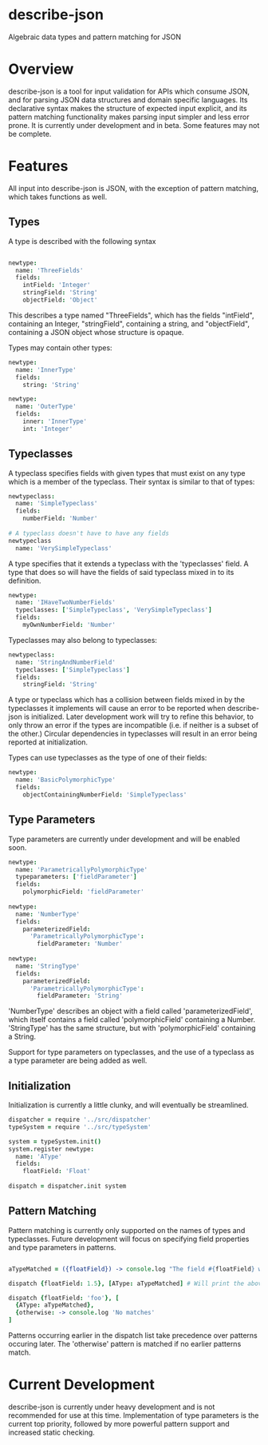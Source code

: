 describe-json
=======

Algebraic data types and pattern matching for JSON

# Overview

describe-json is a tool for input validation for APIs which consume JSON, and for parsing JSON data structures and domain specific languages. Its declarative syntax makes the structure of expected input explicit, and its pattern matching functionality makes parsing input simpler and less error prone. It is currently under development and in beta. Some features may not be complete.

# Features

All input into describe-json is JSON, with the exception of pattern matching, which takes functions as well.

## Types

A type is described with the following syntax

```coffeescript

newtype:
  name: 'ThreeFields'
  fields:
    intField: 'Integer'
    stringField: 'String'
    objectField: 'Object'

```
This describes a type named "ThreeFields", which has the fields "intField", containing an Integer, "stringField", containing a string, and "objectField", containing a JSON object whose structure is opaque.

Types may contain other types:

```coffeescript
newtype:
  name: 'InnerType'
  fields:
    string: 'String'

newtype:
  name: 'OuterType'
  fields:
    inner: 'InnerType'
    int: 'Integer'
```

## Typeclasses

A typeclass specifies fields with given types that must exist on any type which is a member of the typeclass. Their syntax is similar to that of types:

```coffeescript
newtypeclass:
  name: 'SimpleTypeclass'
  fields:
    numberField: 'Number'
    
# A typeclass doesn't have to have any fields
newtypeclass
  name: 'VerySimpleTypeclass'
```
A type specifies that it extends a typeclass with the 'typeclasses' field. A type that does so will have the fields of said typeclass mixed in to its definition.

```coffeescript
newtype:
  name: 'IHaveTwoNumberFields'
  typeclasses: ['SimpleTypeclass', 'VerySimpleTypeclass']
  fields:
    myOwnNumberField: 'Number'
```
Typeclasses may also belong to typeclasses:

```coffeescript
newtypeclass:
  name: 'StringAndNumberField'
  typeclasses: ['SimpleTypeclass']
  fields:
    stringField: 'String'
```
A type or typeclass which has a collision between fields mixed in by the typeclasses it implements will cause an error to be reported when describe-json is initialized. Later development work will try to refine this behavior, to only throw an error if the types are incompatible (i.e. if neither is a subset of the other.) Circular dependencies in typeclasses will result in an error being reported at initialization.

Types can use typeclasses as the type of one of their fields:
```coffeescript
newtype:
  name: 'BasicPolymorphicType'
  fields:
    objectContainingNumberField: 'SimpleTypeclass'
```

## Type Parameters

Type parameters are currently under development and will be enabled soon.

```coffeescript
newtype:
  name: 'ParametricallyPolymorphicType'
  typeparameters: ['fieldParameter']
  fields:
    polymorphicField: 'fieldParameter'
    
newtype:
  name: 'NumberType'
  fields:
    parameterizedField:
      'ParametricallyPolymorphicType':
        fieldParameter: 'Number'
        
newtype:
  name: 'StringType'
  fields:
    parameterizedField:
      'ParametricallyPolymorphicType':
        fieldParameter: 'String'
```
'NumberType' describes an object with a field called 'parameterizedField', which itself contains a field called 'polymorphicField' containing a Number. 'StringType' has the same structure, but with 'polymorphicField' containing a String.

Support for type parameters on typeclasses, and the use of a typeclass as a type parameter are being added as well.

## Initialization

Initialization is currently a little clunky, and will eventually be streamlined.

```coffeescript
dispatcher = require '../src/dispatcher'
typeSystem = require '../src/typeSystem'

system = typeSystem.init()
system.register newtype:
  name: 'AType'
  fields:
    floatField: 'Float'
    
dispatch = dispatcher.init system
```

## Pattern Matching

Pattern matching is currently only supported on the names of types and typeclasses. Future development will focus on specifying field properties and type parameters in patterns.

```coffeescript

aTypeMatched = ({floatField}) -> console.log "The field #{floatField} was received!"

dispatch {floatField: 1.5}, [AType: aTypeMatched] # Will print the above

dispatch {floatField: 'foo'}, [
  {AType: aTypeMatched},
  {otherwise: -> console.log 'No matches'
]
```
Patterns occurring earlier in the dispatch list take precedence over patterns occuring later. The 'otherwise' pattern is matched if no earlier patterns match.

# Current Development

describe-json is currently under heavy development and is not recommended for use at this time. Implementation of type parameters is the current top priority, followed by more powerful pattern support and increased static checking.
